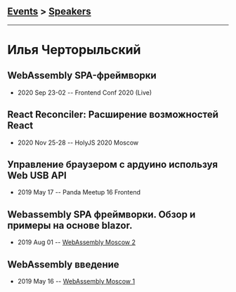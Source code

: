 ## [Events](../README.md) > [Speakers](../speakers.md)
---

# Илья Черторыльский

## WebAssembly SPA-фреймворки
- 2020 Sep 23-02 -- Frontend Conf 2020 (Live)    
## React Reconciler: Расширение возможностей React
- 2020 Nov 25-28 -- HolyJS 2020 Moscow    
## Управление браузером с ардуино используя Web USB API
- 2019 May 17 -- Panda Meetup 16 Frontend    
## Webassembly SPA фреймворки. Обзор и примеры на основе blazor.
- 2019 Aug 01 -- [WebAssembly Moscow 2](https://youtu.be/EaJHp-c_HVk?t=672)    
## WebAssembly введение
- 2019 May 16 -- [WebAssembly Moscow 1](https://www.youtube.com/watch?v=O8IMFHu1dG0&t=0s)    
